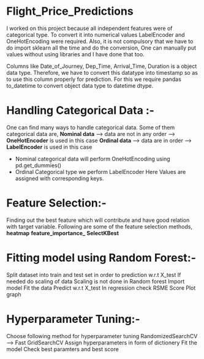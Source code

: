 # Flight_Price_Predictions
I worked on this project because all independent features were of categorical type. To convert it into numerical values LabelEncoder and OneHotEncoding were required. Also, it is not compulsory that we have to do import sklearn all the time and do the conversion, One can manually put values without using libraries and I have done that too.

Columns like Date_of_Journey, Dep_Time, Arrival_Time, Duration is a object data type. Therefore, we have to convert this datatype into timestamp so as to use this column properly for prediction. For this we require pandas to_datetime to convert object data type to datetime dtype.

# Handling Categorical Data :-
One can find many ways to handle categorical data. Some of them categorical data are,
**Nominal data** --> data are not in any order --> **OneHotEncoder** is used in this case
**Ordinal data** --> data are in order --> **LabelEncoder** is used in this case

* Nominal categorical data will perform OneHotEncoding using pd.get_dummies()
* Ordinal Categorical type we perform LabelEncoder Here Values are assigned with corresponding keys.

# Feature Selection:-
Finding out the best feature which will contribute and have good relation with target variable. Following are some of the feature selection methods,
**heatmap**
**feature_importance_**
**SelectKBest**

# Fitting model using Random Forest:-
Split dataset into train and test set in order to prediction w.r.t X_test
If needed do scaling of data
Scaling is not done in Random forest
Import model
Fit the data
Predict w.r.t X_test
In regression check RSME Score
Plot graph

# Hyperparameter Tuning:-
Choose following method for hyperparameter tuning
RandomizedSearchCV --> Fast
GridSearchCV
Assign hyperparameters in form of dictionery
Fit the model
Check best paramters and best score
